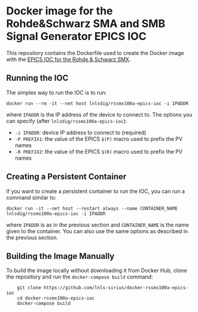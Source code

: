 # Docker image for the Rohde&Schwarz SMA and SMB Signal Generator EPICS IOC

This repository contains the Dockerfile used to create the Docker image with the
[EPICS IOC for the Rohde & Schwarz SMX](https://github.com/lnls-sirius/rssmx100a-epics-ioc).

## Running the IOC

The simples way to run the IOC is to run:

```
docker run --rm -it --net host lnlsdig/rssmx100a-epics-ioc -i IPADDR
```

where `IPADDR` is the IP address of the device to connect to. The options you
can specify (after `lnlsdig/rssmx100a-epics-ioc`):

- `-i IPADDR`: device IP address to connect to (required)
- `-P PREFIX1`: the value of the EPICS `$(P)` macro used to prefix the PV names
- `-R PREFIX2`: the value of the EPICS `$(R)` macro used to prefix the PV names

## Creating a Persistent Container

If you want to create a persistent container to run the IOC, you can run a
command similar to:

```
docker run -it --net host --restart always --name CONTAINER_NAME lnlsdig/rssmx100a-epics-ioc -i IPADDR
```

where `IPADDR` is as in the previous section and `CONTAINER_NAME` is the name
given to the container. You can also use the same options as described in the
previous section.

## Building the Image Manually

To build the image locally without downloading it from Docker Hub, clone the
repository and run the `docker-compose build` command:

```command
    git clone https://github.com/lnls-sirius/docker-rssmx100a-epics-ioc
    cd docker-rssmx100a-epics-ioc
    docker-compose build
```
